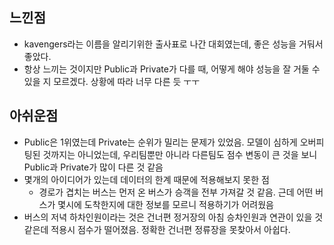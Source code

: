 ## 느낀점 

- kavengers라는 이름을 알리기위한 출사표로 나간 대회였는데, 좋은 성능을 거둬서 좋았다. 
- 항상 느끼는 것이지만 Public과 Private가 다를 때, 어떻게 해야 성능을 잘 거둘 수 있을 지 모르겠다. 상황에 따라 너무 다른 듯 ㅜㅜ

## 아쉬운점 

- Public은 1위였는데 Private는 순위가 밀리는 문제가 있었음. 모델이 심하게 오버피팅된 것까지는 아니었는데, 우리팀뿐만 아니라 다른팀도 점수 변동이 큰 것을 보니 Public과 Private가 많이 다른 것 같음 
- 몇개의 아이디어가 있는데 데이터의 한계 때문에 적용해보지 못한 점 
  - 경로가 겹치는 버스는 먼저 온 버스가 승객을 전부 가져갈 것 같음. 근데 어떤 버스가 몇시에 도착한지에 대한 정보를 모르니 적용하기가 어려웠음 
- 버스의 저녁 하차인원이라는 것은 건너편 정거장의 아침 승차인원과 연관이 있을 것 같은데 적용시 점수가 떨어졌음. 정확한 건너편 정류장을 못찾아서 아쉽다.  